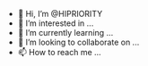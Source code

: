 - 👋 Hi, I’m @HIPRIORITY
- 👀 I’m interested in ...
- 🌱 I’m currently learning ...
- 💞️ I’m looking to collaborate on ...
- 📫 How to reach me ...

<!---
HIPRIORITY/HIPRIORITY is a ✨ special ✨ repository because its `README.md` (this file) appears on your GitHub profile.
You can click the Preview link to take a look at your changes.
--->

